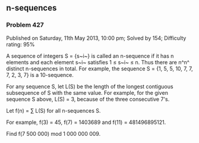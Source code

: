 n-sequences
-----------

### Problem 427

Published on Saturday, 11th May 2013, 10:00 pm; Solved by 154;
Difficulty rating: 95%

A sequence of integers S = {s~i~} is called an n-sequence if it has n
elements and each element s~i~ satisfies 1 ≤ s~i~ ≤ n. Thus there are
n^n^ distinct n-sequences in total. For example, the sequence S = {1, 5,
5, 10, 7, 7, 7, 2, 3, 7} is a 10-sequence.

For any sequence S, let L(S) be the length of the longest contiguous
subsequence of S with the same value. For example, for the given
sequence S above, L(S) = 3, because of the three consecutive 7's.

Let f(n) = ∑ L(S) for all n-sequences S.

For example, f(3) = 45, f(7) = 1403689 and f(11) = 481496895121.

Find f(7 500 000) mod 1 000 000 009.
